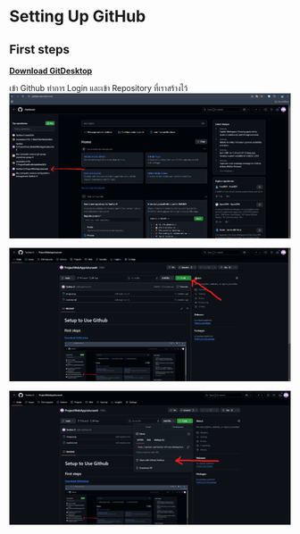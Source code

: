 # Setting Up GitHub
## First steps
**[Download GitDesktop](https://desktop.github.com/download/)**
 
 เข้า Github ทำการ Login และเข้า Repository ที่เราสร้างไว้
![alt text](image.png)
 
![alt text](image-1.png)
 
![alt text](image-2.png)